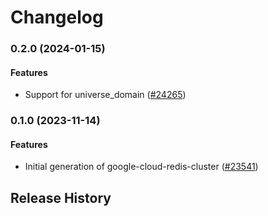 # Changelog

### 0.2.0 (2024-01-15)

#### Features

* Support for universe_domain ([#24265](https://github.com/googleapis/google-cloud-ruby/issues/24265)) 

### 0.1.0 (2023-11-14)

#### Features

* Initial generation of google-cloud-redis-cluster ([#23541](https://github.com/googleapis/google-cloud-ruby/issues/23541)) 

## Release History
